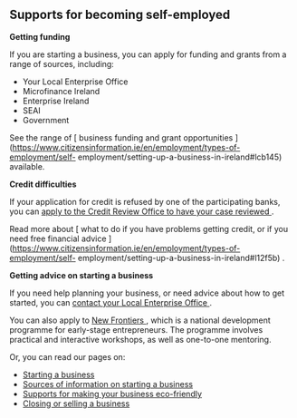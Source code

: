 ##  Supports for becoming self-employed

**Getting funding**

If you are starting a business, you can apply for funding and grants from a
range of sources, including:

  * Your Local Enterprise Office 
  * Microfinance Ireland 
  * Enterprise Ireland 
  * SEAI 
  * Government 

See the range of [ business funding and grant opportunities
](https://www.citizensinformation.ie/en/employment/types-of-employment/self-
employment/setting-up-a-business-in-ireland#lcb145) available.

**Credit difficulties**

If your application for credit is refused by one of the participating banks,
you can [ apply to the Credit Review Office to have your case reviewed
](http://www.creditreview.ie/how-to-apply/) .

Read more about [ what to do if you have problems getting credit, or if you
need free financial advice
](https://www.citizensinformation.ie/en/employment/types-of-employment/self-
employment/setting-up-a-business-in-ireland#l12f5b) .

**Getting advice on starting a business**

If you need help planning your business, or need advice about how to get
started, you can [ contact your Local Enterprise Office
](https://www.localenterprise.ie/Find-Your-Local-Enterprise-Office/) .

You can also apply to [ New Frontiers ](https://www.newfrontiers.ie/about) ,
which is a national development programme for early-stage entrepreneurs. The
programme involves practical and interactive workshops, as well as one-to-one
mentoring.

Or, you can read our pages on:

  * [ Starting a business ](https://www.citizensinformation.ie/en/employment/types-of-employment/self-employment/starting-a-business/)
  * [ Sources of information on starting a business ](https://www.citizensinformation.ie/en/employment/types-of-employment/self-employment/finding-information-on-starting-business/)
  * [ Supports for making your business eco-friendly ](https://www.citizensinformation.ie/en/employment/types-of-employment/self-employment/supports-for-businesses-going-green/)
  * [ Closing or selling a business ](https://www.citizensinformation.ie/en/employment/types-of-employment/self-employment/closing-a-business/)
